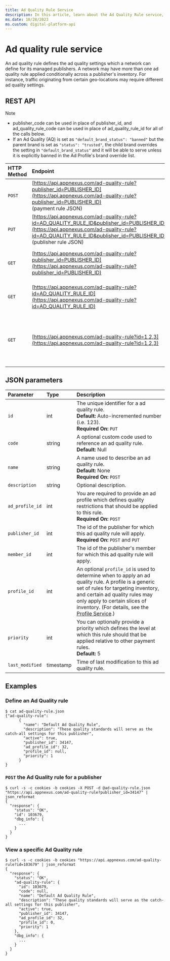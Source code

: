 ```yaml
---
title: Ad Quality Rule Service
description: In this article, learn about the Ad Quality Rule service, their JSON parameters, and REST API with thorough examples.
ms.date: 10/28/2023
ms.custom: digital-platform-api
---
```


# Ad quality rule service

An ad quality rule defines the ad quality settings which a network can define for its managed publishers. A network may have more than one ad quality rule applied conditionally across a publisher's inventory. For instance, traffic originating from certain geo-locations may require different ad quality settings.

## REST API

> [!NOTE]
>
> - publisher_code can be used in place of publisher_id, and ad_quality_rule_code can be used in place of ad_quality_rule_id for all of the calls below.
> - If an Ad Quality (AQ) is set as `"default_brand_status": "banned"` but the parent brand is set as `"status": "trusted"`, the child brand overrides the setting in `"default_brand_status"` and it will be able to serve unless it is explicitly banned in the Ad Profile's brand override list.

| HTTP Method | Endpoint | Description |
|:---|:---|:---|
| `POST` | [https://api.appnexus.com/ad-quality-rule?publisher_id=PUBLISHER_ID](https://api.appnexus.com/ad-quality-rule?publisher_id=PUBLISHER_ID)<br>(payment rule JSON) | Add an Ad Quality Rule. |
| `PUT` | [https://api.appnexus.com/ad-quality-rule?id=AD_QUALITY_RULE_ID&publisher_id=PUBLISHER_ID](https://api.appnexus.com/ad-quality-rule?id=AD_QUALITY_RULE_ID&publisher_id=PUBLISHER_ID)<br>(publisher rule JSON) | Modify an existing Ad Quality Rule. |
| `GET` | [https://api.appnexus.com/ad-quality-rule?publisher_id=PUBLISHER_ID](https://api.appnexus.com/ad-quality-rule?publisher_id=PUBLISHER_ID) | View all of the ad quality rules for a publisher. |
| `GET` | [https://api.appnexus.com/ad-quality-rule?id=AD_QUALITY_RULE_ID](https://api.appnexus.com/ad-quality-rule?id=AD_QUALITY_RULE_ID) | View a specific ad quality rule for a publisher. |
| `GET` | [https://api.appnexus.com/ad-quality-rule?id=1,2,3](https://api.appnexus.com/ad-quality-rule?id=1,2,3) | View multiple ad quality rules by ID using a comma-separated list. |

## JSON parameters

| Parameter | Type | Description |
|:---|:---|:---|
| `id` | int | The unique identifier for a ad quality rule.<br>**Default:** Auto-incremented number (i.e. 123).<br>**Required On:** `PUT` |
| `code` | string | A optional custom code used to reference an ad quality rule.<br>**Default:** Null |
| `name` | string | A name used to describe an ad quality rule.<br>**Default:** None<br>**Required On:** `POST` |
| `description` | string | Optional description. |
| `ad_profile_id` | int | You are required to provide an ad profile which defines quality restrictions that should be applied to this rule.<br>**Required On:** `POST` |
| `publisher_id` | int | The id of the publisher for which this ad quality rule will apply.<br>**Required On:** `POST` and `PUT` |
| `member_id` | int | The id of the publisher's member for which this ad quality rule will apply. |
| `profile_id` | int | An optional `profile_id` is used to determine when to apply an ad quality rule. A profile is a generic set of rules for targeting inventory, and certain ad quality rules may only apply to certain slices of inventory. (For details, see the [Profile Service](profile-service.md).) |
| `priority` | int | You can optionally provide a priority which defines the level at which this rule should that be applied relative to other payment rules.<br>**Default:** 5 |
| `last_modified` | timestamp | Time of last modification to this ad quality rule. |

## Examples

### Define an Ad Quality rule

```
$ cat ad-quality-rule.json
{"ad-quality-rule":
      {
        "name": "Default Ad Quality Rule",
        "description": "These quality standards will serve as the catch-all settings for this publisher",
        "active": true,
        "publisher_id": 34147,
        "ad_profile_id": 32,
        "profile_id": null,
        "priority": 1
      }
}
```

### `POST` the Ad Quality rule for a publisher

```
$ curl -s -c cookies -b cookies -X POST -d @ad-quality-rule.json "https://api.appnexus.com/ad-quality-rule?publisher_id=34147" | json_reformat
{
  "response": {
    "status": "OK",
    "id": 103679,
    "dbg_info": {
      ...
    }
  }
}
```

### View a specific Ad Quality rule

```
$ curl -s -c cookies -b cookies "https://api.appnexus.com/ad-quality-rule?id=103679" | json_reformat
{
  "response": {
    "status": "OK",
    "ad-quality-rule": {
      "id": 103679,
      "code": null,
      "name": "Default Ad Quality Rule",
      "description": "These quality standards will serve as the catch-all settings for this publisher",
      "active": true,
      "publisher_id": 34147,
      "ad_profile_id": 32,
      "profile_id": 0,
      "priority": 1
    },
    "dbg_info": {
      ...
    }
  }
}
```
